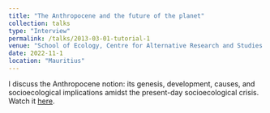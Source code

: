 ```yaml
---
title: "The Anthropocene and the future of the planet"
collection: talks
type: "Interview"
permalink: /talks/2013-03-01-tutorial-1
venue: "School of Ecology, Centre for Alternative Research and Studies (CARES)"
date: 2022-11-1
location: "Mauritius"
---
```

I discuss the Anthropocene notion: its genesis, development, causes, and socioecological implications amidst the present-day socioecological crisis.
Watch it [here](https://www.youtube.com/watch?v=G99vnYGpVps&t=249s).


